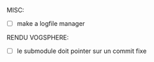 
MISC:
- [ ] make a logfile manager

RENDU VOGSPHERE:
- [ ] le submodule doit pointer sur un commit fixe
